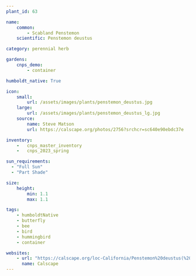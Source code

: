 ```yaml
---
plant_id: 63

name: 
    common:  
        - Scabland Penstemon 
    scientific: Penstemon deustus 

category: perennial herb

gardens:
    cnps_demo:
        - container

humboldt_native: True

icon: 
    small: 
        url: /assets/images/plants/penstemon_deustus.jpg 
    large: 
        url: /assets/images/plants/penstemon_deustus_lg.jpg 
    source: 
        name: Steve Matson 
        url: https://calscape.org/photos/2756?srchcr=sc640e90ebdc37e 

inventory: 
    -   cnps_master_inventory
    -   cnps_2023_spring

sun_requirements:
  - "Full Sun"
  - "Part Shade"

size:
    height: 
        min: 1.1
        max: 1.1

tags: 
    - humboldtNative
    - butterfly
    - bee
    - bird
    - hummingbird
    - container

websites: 
    - url: "https://calscape.org/loc-California/Penstemon%20deustus(%20)"
      name: Calscape
---
```

